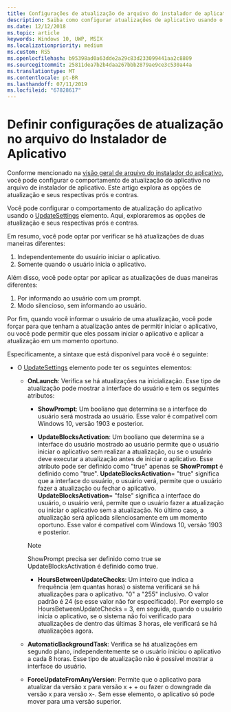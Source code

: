 ```yaml
---
title: Configurações de atualização de arquivo do instalador de aplicativo
description: Saiba como configurar atualizações de aplicativo usando o arquivo do instalador do aplicativo.
ms.date: 12/12/2018
ms.topic: article
keywords: Windows 10, UWP, MSIX
ms.localizationpriority: medium
ms.custom: RS5
ms.openlocfilehash: b95398ad0a63dde2a29c83d233099441aa2c8809
ms.sourcegitcommit: 25811dea7b2b4daa267bbb2879ae9ce3c530a44a
ms.translationtype: MT
ms.contentlocale: pt-BR
ms.lasthandoff: 07/11/2019
ms.locfileid: "67828617"
---
```

# <a name="configure-update-settings-in-the-app-installer-file"></a>Definir configurações de atualização no arquivo do Instalador de Aplicativo

Conforme mencionado na [visão geral de arquivo do instalador do aplicativo](app-installer-file-overview.md), você pode configurar o comportamento de atualização do aplicativo no arquivo de instalador de aplicativo. Este artigo explora as opções de atualização e seus respectivas prós e contras.

Você pode configurar o comportamento de atualização do aplicativo usando o [UpdateSettings](https://docs.microsoft.com/uwp/schemas/appinstallerschema/element-update-settings) elemento. Aqui, exploraremos as opções de atualização e seus respectivas prós e contras.

Em resumo, você pode optar por verificar se há atualizações de duas maneiras diferentes:
1. Independentemente do usuário iniciar o aplicativo.
2. Somente quando o usuário inicia o aplicativo.

Além disso, você pode optar por aplicar as atualizações de duas maneiras diferentes:
1. Por informando ao usuário com um prompt.
2. Modo silencioso, sem informando ao usuário.

Por fim, quando você informar o usuário de uma atualização, você pode forçar para que tenham a atualização antes de permitir iniciar o aplicativo, ou você pode permitir que eles possam iniciar o aplicativo e aplicar a atualização em um momento oportuno.

Especificamente, a sintaxe que está disponível para você é o seguinte:

- O [UpdateSettings](https://docs.microsoft.com/uwp/schemas/appinstallerschema/element-update-settings) elemento pode ter os seguintes elementos:

    - **OnLaunch**: Verifica se há atualizações na inicialização. Esse tipo de atualização pode mostrar a interface do usuário e tem os seguintes atributos:

        - **ShowPrompt**: Um booliano que determina se a interface do usuário será mostrada ao usuário. Esse valor é compatível com Windows 10, versão 1903 e posterior.

        - **UpdateBlocksActivation**: Um booliano que determina se a interface do usuário mostrado ao usuário permite que o usuário iniciar o aplicativo sem realizar a atualização, ou se o usuário deve executar a atualização antes de iniciar o aplicativo. Esse atributo pode ser definido como "true" apenas se **ShowPrompt** é definido como "true". **UpdateBlocksActivation**= "true" significa que a interface do usuário, o usuário verá, permite que o usuário fazer a atualização ou fechar o aplicativo. **UpdateBlocksActivation**= "false" significa a interface do usuário, o usuário verá, permite que o usuário fazer a atualização ou iniciar o aplicativo sem a atualização. No último caso, a atualização será aplicada silenciosamente em um momento oportuno. Esse valor é compatível com Windows 10, versão 1903 e posterior.

        > [!NOTE]
        > ShowPrompt precisa ser definido como true se UpdateBlocksActivation é definido como true.

        - **HoursBetweenUpdateChecks**: Um inteiro que indica a frequência (em quantas horas) o sistema verificará se há atualizações para o aplicativo. "0" a "255" inclusivo. O valor padrão é 24 (se esse valor não for especificado). Por exemplo se HoursBetweenUpdateChecks = 3, em seguida, quando o usuário inicia o aplicativo, se o sistema não foi verificado para atualizações de dentro das últimas 3 horas, ele verificará se há atualizações agora.  

    - **AutomaticBackgroundTask**: Verifica se há atualizações em segundo plano, independentemente se o usuário iniciou o aplicativo a cada 8 horas. Esse tipo de atualização não é possível mostrar a interface do usuário.

    - **ForceUpdateFromAnyVersion**: Permite que o aplicativo para atualizar da versão x para versão x + + ou fazer o downgrade da versão x para versão x-. Sem esse elemento, o aplicativo só pode mover para uma versão superior.
